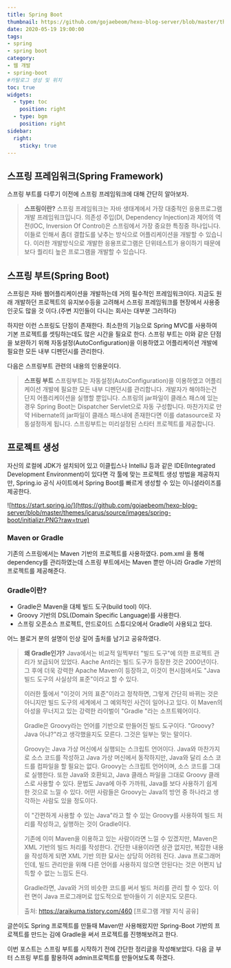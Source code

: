 ```yaml
---
title: Spring Boot
thumbnail: https://github.com/gojaebeom/hexo-blog-server/blob/master/themes/icarus/source/images/spring-boot/thumbnail.png?raw=true
date: 2020-05-19 19:00:00
tags: 
- spring
- spring boot
category:
- 웹 개발
- spring-boot
#카탈로그 생성 및 위치
toc: true
widgets:
  - type: toc
    position: right
  - type: bgm
    position: right
sidebar:
  right:
    sticky: true
---
```


## 스프링 프레임워크(Spring Framework)
<!-- more -->
스프링 부트를 다루기 이전에 스프링 프레임워크에 대해 간단히 알아보자.

> **스프링이란?**
> 스프링 프레임워크는 자바 생태계에서 가장 대중적인 응용프로그램 개발 프레임워크입니다. 의존성 주입(DI, Dependency Injection)과 제어의 역전(IOC, Inversion Of Control)은 스프링에서 가장 중요한 특징중 하나입니다. 이들로 인해서 좀더 결합도를 낮추는 방식으로 어플리케이션을 개발할 수 있습니다. 이러한 개발방식으로 개발한 응용프로그램은 단위테스트가 용이하기 때문에 보다 퀄리티 높은 프로그램을 개발할 수 있습니다.

## 스프링 부트(Spring Boot)
스프링은 자바 웹어플리케이션을 개발하는데 거의 필수적인 프레임워크이다. 지금도 원래 개발하던 프로젝트의 유지보수등을 고려해서 스프링 프레임워크를 현장에서 사용중인곳도 많을 것 이다.(주변 지인들이 다니는 회사는 대부분 그러하다)

하지만 이런 스프링도 단점이 존재한다. 최소한의 기능으로 Spring MVC를 사용하여 기본 프로젝트를 셋팅하는데도 많은 시간을 필요로 한다. 스프링 부트는 이와 같은 단점을 보완하기 위해 자동설정(AutoConfiguration)을 이용하였고 어플리케이션 개발에 필요한 모든 내부 디펜던시를 관리한다.

다음은 스프링부트 관련의 내용의 인용문이다.
> **스프링 부트**
> 스프링부트는 자동설정(AutoConfiguration)을 이용하였고 어플리케이션 개발에 필요한 모든 내부 디펜던시를 관리합니다. 개발자가 해야하는건 단지 어플리케이션을 실행할 뿐입니다. 스프링의 jar파일이 클래스 패스에 있는 경우 Spring Boot는 Dispatcher Servlet으로 자동 구성합니다. 마찬가지로 만약 Hibernate의 jar파일이 클래스 패스내에 존재한다면 이를 datasource로 자동설정하게 됩니다. 스프링부트는 미리설정된 스타터 프로젝트를 제공합니다.

## 프로젝트 생성
자신의 로컬에 JDK가 설치되어 있고 이클립스나 IntelliJ 등과 같은 IDE(Integrated Development Environment)이 있다면 각 툴에 맞는 프로젝트 생성 방법을 제공하지만, Spring.io 공식 사이트에서 Spring Boot를 빠르게 생성할 수 있는 이니셜라이즈를 제공한다.

![https://start.spring.io/](https://github.com/gojaebeom/hexo-blog-server/blob/master/themes/icarus/source/images/spring-boot/initializr.PNG?raw=true)

### Maven or Gradle
기존의 스프링에서는 Maven 기반의 프로젝트를 사용하였다. pom.xml 을 통해 dependency를 관리하였는데 스프링 부트에서는 Maven 뿐만 아니라 Gradle 기반의 프로젝트를 제공해준다.

### Gradle이란?
- Gradle은 Maven을 대체 빌드 도구(build tool) 이다.
- Groovy 기반의 DSL(Domain Specific Language)를 사용한다.
- 스프링 오픈소스 프로젝트, 안드로이드 스튜디오에서 Gradle이 사용되고 있다.

어느 블로거 분의 설명이 인상 깊어 출처를 남기고 공유하였다. 

> **왜 Gradle인가?**
> Java에서는 비교적 일찍부터 "빌드 도구"에 의한 프로젝트 관리가 보급되어 있었다. Aache Ant라는 빌드 도구가 등장한 것은 2000년이다. 그 후에 더욱 강력한 Apache Maven이 등장하고, 이것이 현시점에서도 "Java 빌드 도구의 사실상의 표준"이라고 할 수 있다.
> 
> 이러한 툴에서 "이것이 거의 표준"이라고 정착하면, 그렇게 간단히 바뀌는 것은 아니지만 빌드 도구의 세계에서 그 예외적인 사건이 일어나고 있다. 이 Maven의 아성을 무너지고 있는 강력한 라이벌이 "Gradle "라는 소프트웨어이다.
>
> Gradle은 Groovy라는 언어를 기반으로 만들어진 빌드 도구이다. "Groovy? Java 아냐?"라고 생각했을지도 모른다. 그것은 일부는 맞는 말이다.
>
> Groovy는 Java 가상 머신에서 실행되는 스크립트 언어이다. Java와 마찬가지로 소스 코드를 작성하고 Java 가상 머신에서 동작하지만, Java와 달리 소스 코드를 컴파일을 할 필요는 없다. Groovy는 스크립트 언어이며, 소스 코드를 그대로 실행한다. 또한 Java와 호환되고, Java 클래스 파일을 그대로 Groovy 클래스로 사용할 수 있다. 문법도 Java에 아주 가까워, Java를 보다 사용하기 쉽게 한 것으로 느낄 수 있다. 어떤 사람들은 Groovy는 Java의 방언 중 하나라고 생각하는 사람도 있을 정도이다.
> 
> 이 "간편하게 사용할 수 있는 Java"라고 할 수 있는 Groovy를 사용하여 빌드 처리를 작성하고, 실행하는 것이 Gradle이다.
> 
> 기존에 이미 Maven을 이용하고 있는 사람이라면 느낄 수 있겠지만, Maven은 XML 기반의 빌드 처리를 작성한다. 간단한 내용이라면 상관 없지만, 복잡한 내용을 작성하게 되면 XML 기반 의한 묘사는 상당히 어려워 진다. Java 프로그래머인데, 빌드 관리만을 위해 다른 언어를 사용하지 않으면 안된다는 것은 어쩐지 납득할 수 없는 느낌도 든다.
> 
> Gradle라면, Java와 거의 비슷한 코드를 써서 빌드 처리를 관리 할 수 있다. 이런 면이 Java 프로그래머로 압도적으로 받아들이 기 쉬운지도 모른다.
>
> 출처: https://araikuma.tistory.com/460 [프로그램 개발 지식 공유]

글쓴이도 Spring 프로젝트를 만들때 Maven만 사용해왔지만 Spring-Boot 기반의 프로젝트를 만드는 김에 Gradle을 써서 프로젝트를 진행해보려고 한다.

이번 포스트는 스프링 부트를 시작하기 전에 간단한 정리글을 작성해보았다. 다음 글 부터 스프링 부트를 활용하여 admin프로젝트를 만들어보도록 하겠다. 












